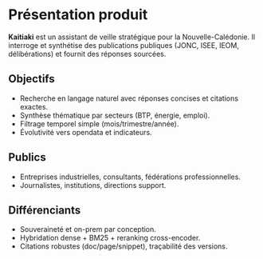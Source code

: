 # Présentation produit

**Kaitiaki** est un assistant de veille stratégique pour la Nouvelle-Calédonie. Il interroge et synthétise des publications publiques (JONC, ISEE, IEOM, délibérations) et fournit des réponses sourcées.

## Objectifs
- Recherche en langage naturel avec réponses concises et citations exactes.
- Synthèse thématique par secteurs (BTP, énergie, emploi).
- Filtrage temporel simple (mois/trimestre/année).
- Évolutivité vers opendata et indicateurs.

## Publics
- Entreprises industrielles, consultants, fédérations professionnelles.
- Journalistes, institutions, directions support.

## Différenciants
- Souveraineté et on-prem par conception.
- Hybridation dense + BM25 + reranking cross-encoder.
- Citations robustes (doc/page/snippet), traçabilité des versions.
